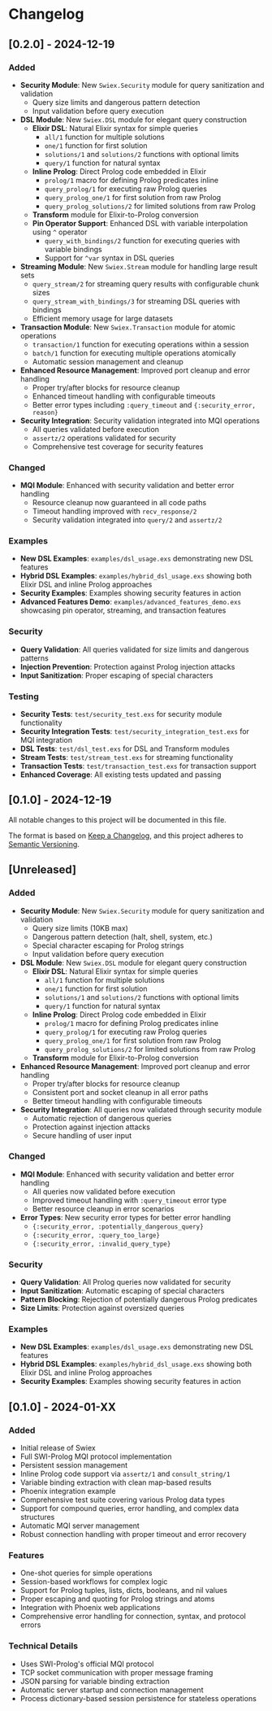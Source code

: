 # Changelog

## [0.2.0] - 2024-12-19

### Added
- **Security Module**: New `Swiex.Security` module for query sanitization and validation
  - Query size limits and dangerous pattern detection
  - Input validation before query execution
- **DSL Module**: New `Swiex.DSL` module for elegant query construction
  - **Elixir DSL**: Natural Elixir syntax for simple queries
    - `all/1` function for multiple solutions
    - `one/1` function for first solution
    - `solutions/1` and `solutions/2` functions with optional limits
    - `query/1` function for natural syntax
  - **Inline Prolog**: Direct Prolog code embedded in Elixir
    - `prolog/1` macro for defining Prolog predicates inline
    - `query_prolog/1` for executing raw Prolog queries
    - `query_prolog_one/1` for first solution from raw Prolog
    - `query_prolog_solutions/2` for limited solutions from raw Prolog
  - **Transform** module for Elixir-to-Prolog conversion
  - **Pin Operator Support**: Enhanced DSL with variable interpolation using `^` operator
    - `query_with_bindings/2` function for executing queries with variable bindings
    - Support for `^var` syntax in DSL queries
- **Streaming Module**: New `Swiex.Stream` module for handling large result sets
  - `query_stream/2` for streaming query results with configurable chunk sizes
  - `query_stream_with_bindings/3` for streaming DSL queries with bindings
  - Efficient memory usage for large datasets
- **Transaction Module**: New `Swiex.Transaction` module for atomic operations
  - `transaction/1` function for executing operations within a session
  - `batch/1` function for executing multiple operations atomically
  - Automatic session management and cleanup
- **Enhanced Resource Management**: Improved port cleanup and error handling
  - Proper try/after blocks for resource cleanup
  - Enhanced timeout handling with configurable timeouts
  - Better error types including `:query_timeout` and `{:security_error, reason}`
- **Security Integration**: Security validation integrated into MQI operations
  - All queries validated before execution
  - `assertz/2` operations validated for security
  - Comprehensive test coverage for security features

### Changed
- **MQI Module**: Enhanced with security validation and better error handling
  - Resource cleanup now guaranteed in all code paths
  - Timeout handling improved with `recv_response/2`
  - Security validation integrated into `query/2` and `assertz/2`

### Examples
- **New DSL Examples**: `examples/dsl_usage.exs` demonstrating new DSL features
- **Hybrid DSL Examples**: `examples/hybrid_dsl_usage.exs` showing both Elixir DSL and inline Prolog approaches
- **Security Examples**: Examples showing security features in action
- **Advanced Features Demo**: `examples/advanced_features_demo.exs` showcasing pin operator, streaming, and transaction features

### Security
- **Query Validation**: All queries validated for size limits and dangerous patterns
- **Injection Prevention**: Protection against Prolog injection attacks
- **Input Sanitization**: Proper escaping of special characters

### Testing
- **Security Tests**: `test/security_test.exs` for security module functionality
- **Security Integration Tests**: `test/security_integration_test.exs` for MQI integration
- **DSL Tests**: `test/dsl_test.exs` for DSL and Transform modules
- **Stream Tests**: `test/stream_test.exs` for streaming functionality
- **Transaction Tests**: `test/transaction_test.exs` for transaction support
- **Enhanced Coverage**: All existing tests updated and passing

## [0.1.0] - 2024-12-19

All notable changes to this project will be documented in this file.

The format is based on [Keep a Changelog](https://keepachangelog.com/en/1.0.0/),
and this project adheres to [Semantic Versioning](https://semver.org/spec/v2.0.0.html).

## [Unreleased]

### Added
- **Security Module**: New `Swiex.Security` module for query sanitization and validation
  - Query size limits (10KB max)
  - Dangerous pattern detection (halt, shell, system, etc.)
  - Special character escaping for Prolog strings
  - Input validation before query execution
- **DSL Module**: New `Swiex.DSL` module for elegant query construction
  - **Elixir DSL**: Natural Elixir syntax for simple queries
    - `all/1` function for multiple solutions
    - `one/1` function for first solution
    - `solutions/1` and `solutions/2` functions with optional limits
    - `query/1` function for natural syntax
  - **Inline Prolog**: Direct Prolog code embedded in Elixir
    - `prolog/1` macro for defining Prolog predicates inline
    - `query_prolog/1` for executing raw Prolog queries
    - `query_prolog_one/1` for first solution from raw Prolog
    - `query_prolog_solutions/2` for limited solutions from raw Prolog
  - **Transform** module for Elixir-to-Prolog conversion
- **Enhanced Resource Management**: Improved port cleanup and error handling
  - Proper try/after blocks for resource cleanup
  - Consistent port and socket cleanup in all error paths
  - Better timeout handling with configurable timeouts
- **Security Integration**: All queries now validated through security module
  - Automatic rejection of dangerous queries
  - Protection against injection attacks
  - Secure handling of user input

### Changed
- **MQI Module**: Enhanced with security validation and better error handling
  - All queries now validated before execution
  - Improved timeout handling with `:query_timeout` error type
  - Better resource cleanup in error scenarios
- **Error Types**: New security error types for better error handling
  - `{:security_error, :potentially_dangerous_query}`
  - `{:security_error, :query_too_large}`
  - `{:security_error, :invalid_query_type}`

### Security
- **Query Validation**: All Prolog queries now validated for security
- **Input Sanitization**: Automatic escaping of special characters
- **Pattern Blocking**: Rejection of potentially dangerous Prolog predicates
- **Size Limits**: Protection against oversized queries

### Examples
- **New DSL Examples**: `examples/dsl_usage.exs` demonstrating new DSL features
- **Hybrid DSL Examples**: `examples/hybrid_dsl_usage.exs` showing both Elixir DSL and inline Prolog approaches
- **Security Examples**: Examples showing security features in action

## [0.1.0] - 2024-01-XX

### Added
- Initial release of Swiex
- Full SWI-Prolog MQI protocol implementation
- Persistent session management
- Inline Prolog code support via `assertz/1` and `consult_string/1`
- Variable binding extraction with clean map-based results
- Phoenix integration example
- Comprehensive test suite covering various Prolog data types
- Support for compound queries, error handling, and complex data structures
- Automatic MQI server management
- Robust connection handling with proper timeout and error recovery

### Features
- One-shot queries for simple operations
- Session-based workflows for complex logic
- Support for Prolog tuples, lists, dicts, booleans, and nil values
- Proper escaping and quoting for Prolog strings and atoms
- Integration with Phoenix web applications
- Comprehensive error handling for connection, syntax, and protocol errors

### Technical Details
- Uses SWI-Prolog's official MQI protocol
- TCP socket communication with proper message framing
- JSON parsing for variable binding extraction
- Automatic server startup and connection management
- Process dictionary-based session persistence for stateless operations 